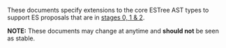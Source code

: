 These documents specify extensions to the core ESTree AST types to support ES
proposals that are in [stages 0, 1 & 2](https://github.com/tc39/proposals).

**NOTE:** These documents may change at anytime and **should not** be seen as
stable.
